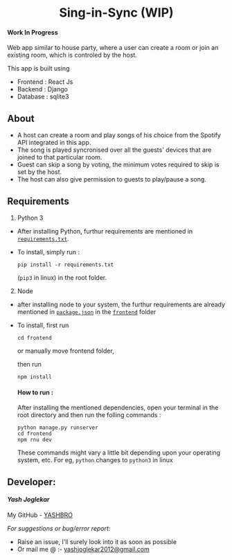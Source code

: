 <h1 align="center"> Sing-in-Sync (WIP)</h1>

#### Work In Progress

Web app similar to house party, where a user can create a room or join an existing room, which is controled by the host.

This app is built using 
- Frontend : React Js
- Backend : Django
- Database : sqlite3

## About

- A host can create a room and play songs of his choice from the Spotify API integrated in this app.
- The song is played syncronised over all the guests' devices that are joined to that particular room.
- Guest can skip a song by voting, the minimum votes required to skip is set by the host.
- The host can also give permission to guests to play/pause a song.


## Requirements

1. Python 3
  - After installing Python, furthur requirements are mentioned in [`requirements.txt`](https://github.com/YASHBRO/Sing-in-Sync/blob/master/requirements.txt).
  - To install, simply run :

        pip install -r requirements.txt 
  
    (`pip3` in linux) in the root folder.
2. Node
  - after installing node to your system, the furthur requirements are already mentioned in [`package.json`](https://github.com/YASHBRO/Sing-in-Sync/blob/master/frontend/package.json) in the [`frontend`](https://github.com/YASHBRO/Sing-in-Sync/tree/master/frontend) folder
  - To install, first run 
  
        cd frontend
  
    or manually move frontend folder,
    
    then run
   
        npm install

    #### How to run :
    After installing the mentioned dependencies, open your terminal in the root directory and then run the folling commands :

        python manage.py runserver
        cd frontend
        npm rnu dev

    These commands might vary a little bit depending upon your operating system, etc. For eg, `python` changes to `python3` in linux


## Developer:

#### _Yash Joglekar_

My GitHub - [YASHBRO](https://github.com/YASHBRO/ "Contact me here") 


_For suggestions or bug/error report:_
- Raise an issue, I'll surely look into it as soon as possible
- Or mail me @ :- [yashjoglekar2012@gmail.com](https://mail.google.com/mail/u/0/?fs=1&to=yashjoglekar1220@gmail.com&su=Issue+with+MAD+repository&body=Write+your+issues+here:%0A "Click to send an email")

